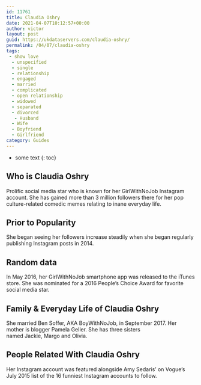 ```yaml
---
id: 11761
title: Claudia Oshry
date: 2021-04-07T10:12:57+00:00
author: victor
layout: post
guid: https://ukdataservers.com/claudia-oshry/
permalink: /04/07/claudia-oshry
tags:
 - show love
  - unspecified
  - single
  - relationship
  - engaged
  - married
  - complicated
  - open relationship
  - widowed
  - separated
  - divorced
   - Husband
  - Wife
  - Boyfriend
  - Girlfriend
category: Guides
---
```


* some text
{: toc}


## Who is Claudia Oshry



Prolific social media star who is known for her GirlWithNoJob Instagram account. She has gained more than 3 million followers there for her pop culture-related comedic memes relating to inane everyday life. 

                
                
                
## Prior to Popularity



She began seeing her followers increase steadily when she began regularly publishing Instagram posts in 2014. 

                
                
                
## Random data



In May 2016, her GirlWithNoJob smartphone app was released to the iTunes store. She was nominated for a 2016 People&#8217;s Choice Award for favorite social media star. 

                
                
                
## Family & Everyday Life of Claudia Oshry



She married Ben Soffer, AKA BoyWithNoJob, in September 2017. Her mother is blogger Pamela Geller. She has three sisters named Jackie, Margo and Olivia. 

                
                
                
## People Related With Claudia Oshry



Her Instagram account was featured alongside Amy Sedaris&#8217; on Vogue&#8217;s July 2015 list of the 16 funniest Instagram accounts to follow. 

                
              
            
          
          
          
